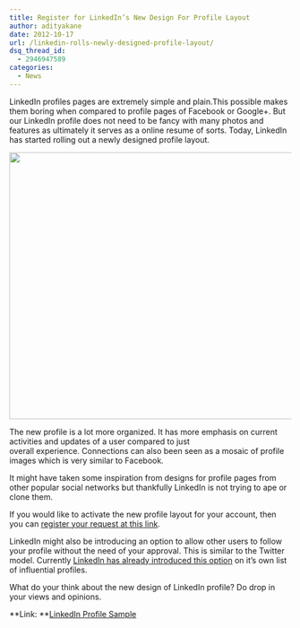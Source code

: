 ```yaml
---
title: Register for LinkedIn’s New Design For Profile Layout
author: adityakane
date: 2012-10-17
url: /linkedin-rolls-newly-designed-profile-layout/
dsq_thread_id:
  - 2946947589
categories:
  - News
---
```

LinkedIn profiles pages are extremely simple and plain.This possible makes them boring when compared to profile pages of Facebook or Google+. But our LinkedIn profile does not need to be fancy with many photos and features as ultimately it serves as a online resume of sorts. Today, LinkedIn has started rolling out a newly designed profile layout.

[<img class="alignnone size-full wp-image-67218" title="LinkedIN_New_Profile_Layout" src="http://cdn.devilsworkshop.org/files/2012/10/LinkedIN_New_Profile_Layout.png" alt="" width="550" height="476" />][1]

The new profile is a lot more organized. It has more emphasis on current activities and updates of a user compared to just overall experience. Connections can also been seen as a mosaic of profile images which is very similar to Facebook.

It might have taken some inspiration from designs for profile pages from other popular social networks but thankfully LinkedIn is not trying to ape or clone them.

If you would like to activate the new profile layout for your account, then you can <a href="http://www.linkedin.com/profile/sample" onclick="_gaq.push(['_trackEvent', 'outbound-article', 'http://www.linkedin.com/profile/sample', 'register your request at this link']);" >register your request at this link</a>.

LinkedIn might also be introducing an option to allow other users to follow your profile without the need of your approval. This is similar to the Twitter model. Currently [LinkedIn has already introduced this option][2] on it&#8217;s own list of influential profiles.

What do your think about the new design of LinkedIn profile? Do drop in your views and opinions.

**Link: **<a href="http://www.linkedin.com/profile/sample" onclick="_gaq.push(['_trackEvent', 'outbound-article', 'http://www.linkedin.com/profile/sample', 'LinkedIn Profile Sample']);" >LinkedIn Profile Sample</a>

 [1]: http://cdn.devilsworkshop.org/files/2012/10/LinkedIN_New_Profile_Layout.png
 [2]: http://devilsworkshop.org/news/linkedin-releases-influencers-list-follow/65085/ "LinkedIn introduces options for following popular profiles"
